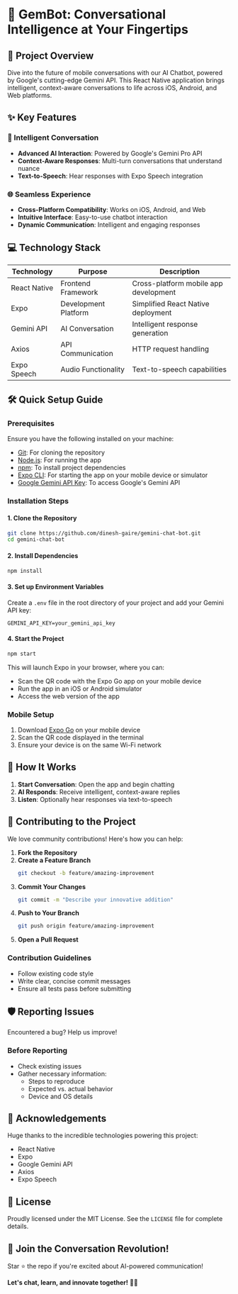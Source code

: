 # 🤖 GemBot: Conversational Intelligence at Your Fingertips

## 🌟 Project Overview

Dive into the future of mobile conversations with our AI Chatbot, powered by Google's cutting-edge Gemini API. This React Native application brings intelligent, context-aware conversations to life across iOS, Android, and Web platforms.

## ✨ Key Features

### 🧠 Intelligent Conversation
- **Advanced AI Interaction**: Powered by Google's Gemini Pro API
- **Context-Aware Responses**: Multi-turn conversations that understand nuance
- **Text-to-Speech**: Hear responses with Expo Speech integration

### 🌐 Seamless Experience
- **Cross-Platform Compatibility**: Works on iOS, Android, and Web
- **Intuitive Interface**: Easy-to-use chatbot interaction
- **Dynamic Communication**: Intelligent and engaging responses

## 💻 Technology Stack

| Technology | Purpose | Description |
|-----------|---------|-------------|
| React Native | Frontend Framework | Cross-platform mobile app development |
| Expo | Development Platform | Simplified React Native deployment |
| Gemini API | AI Conversation | Intelligent response generation |
| Axios | API Communication | HTTP request handling |
| Expo Speech | Audio Functionality | Text-to-speech capabilities |

## 🛠 Quick Setup Guide

### Prerequisites
Ensure you have the following installed on your machine:

- [Git](https://git-scm.com/): For cloning the repository
- [Node.js](https://nodejs.org/): For running the app
- [npm](https://www.npmjs.com/): To install project dependencies
- [Expo CLI](https://docs.expo.dev/more/expo-cli/): For starting the app on your mobile device or simulator
- [Google Gemini API Key](https://makersuite.google.com/app/apikey): To access Google's Gemini API

### Installation Steps

#### 1. Clone the Repository
```bash
git clone https://github.com/dinesh-gaire/gemini-chat-bot.git
cd gemini-chat-bot
```

#### 2. Install Dependencies
```bash
npm install
```

#### 3. Set up Environment Variables
Create a `.env` file in the root directory of your project and add your Gemini API key:
```env
GEMINI_API_KEY=your_gemini_api_key
```

#### 4. Start the Project
```bash
npm start
```

This will launch Expo in your browser, where you can:
- Scan the QR code with the Expo Go app on your mobile device
- Run the app in an iOS or Android simulator
- Access the web version of the app

### Mobile Setup
1. Download [Expo Go](https://expo.dev/go) on your mobile device
2. Scan the QR code displayed in the terminal
3. Ensure your device is on the same Wi-Fi network

## 🚀 How It Works

1. **Start Conversation**: Open the app and begin chatting
2. **AI Responds**: Receive intelligent, context-aware replies
3. **Listen**: Optionally hear responses via text-to-speech

## 🤝 Contributing to the Project

We love community contributions! Here's how you can help:

1. **Fork the Repository**
2. **Create a Feature Branch**
   ```bash
   git checkout -b feature/amazing-improvement
   ```
3. **Commit Your Changes**
   ```bash
   git commit -m "Describe your innovative addition"
   ```
4. **Push to Your Branch**
   ```bash
   git push origin feature/amazing-improvement
   ```
5. **Open a Pull Request**

### Contribution Guidelines
- Follow existing code style
- Write clear, concise commit messages
- Ensure all tests pass before submitting

## 🛡️ Reporting Issues

Encountered a bug? Help us improve!

### Before Reporting
- Check existing issues
- Gather necessary information:
  - Steps to reproduce
  - Expected vs. actual behavior
  - Device and OS details

## 🙌 Acknowledgements

Huge thanks to the incredible technologies powering this project:
- React Native
- Expo
- Google Gemini API
- Axios
- Expo Speech

## 📄 License

Proudly licensed under the MIT License. 
See the `LICENSE` file for complete details.

## 🎉 Join the Conversation Revolution!

Star ⭐ the repo if you're excited about AI-powered communication!

**Let's chat, learn, and innovate together!** 🚀🤖
